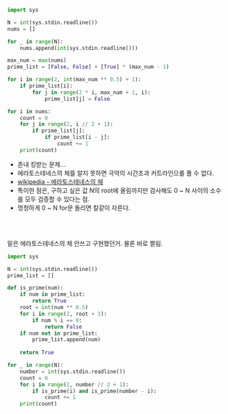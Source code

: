 ``` python
import sys

N = int(sys.stdin.readline())
nums = []

for _ in range(N):
    nums.append(int(sys.stdin.readline()))

max_num = max(nums)
prime_list = [False, False] + [True] * (max_num - 1)

for i in range(2, int(max_num ** 0.5) + 1):
    if prime_list[i]:
        for j in range(2 * i, max_num + 1, i):
            prime_list[j] = False

for i in nums:
    count = 0
    for j in range(2, i // 2 + 1):
        if prime_list[j]:
            if prime_list[i - j]:
                count += 1
    print(count)
```
- 존내 킹받는 문제...
- 에라토스테네스의 체를 알지 못하면 극악의 시간초과 커트라인으롤 풀 수 없다. 
- [wikipedia - 에라토스테네스의 체](https://ko.wikipedia.org/wiki/%EC%97%90%EB%9D%BC%ED%86%A0%EC%8A%A4%ED%85%8C%EB%84%A4%EC%8A%A4%EC%9D%98_%EC%B2%B4)
- 특이한 점은, 구하고 싶은 값 N의 root에 올림까지만 검사해도 0 ~ N 사이의 소수를 모두 검증할 수 있다는 점.
- 멍청하게 0 ~ N for문 돌리면 칼같이 자른다. 

<br>
<br>

밑은 에라토스테네스의 체 안쓰고 구현했던거. 물론 바로 짤림.

```python
import sys

N = int(sys.stdin.readline())
prime_list = []

def is_prime(num):
    if num in prime_list:
        return True
    root = int(num ** 0.5)
    for i in range(2, root + 1):
        if num % i == 0:
            return False
    if num not in prime_list:
        prime_list.append(num)
        
    return True

for _ in range(N):
    number = int(sys.stdin.readline())
    count = 0
    for i in range(2, number // 2 + 1):
        if is_prime(i) and is_prime(number - i):
            count += 1
    print(count)
```